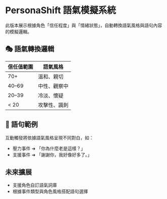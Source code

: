 
# PersonaShift 語氣模擬系統

此版本展示根據角色「信任程度」與「情緒狀態」，自動轉換語氣風格與語句內容的模擬邏輯。

## 🎭 語氣轉換邏輯

| 信任值範圍 | 語氣風格         |
|------------|------------------|
| 70+        | 溫和、親切       |
| 40–69      | 中性、觀察中     |
| 20–39      | 冷淡、懷疑       |
| < 20       | 攻擊性、諷刺     |

## 💬 語句範例

互動觸發將依據語氣風格呈現不同對白，如：

- 壓力事件 ➜ 「你為什麼老是這樣？」
- 支援事件 ➜ 「謝謝你，我好像好多了。」

## 未來擴展

- 支援角色自訂語氣詞庫
- 根據事件類型與角色風格搭配語句選擇
